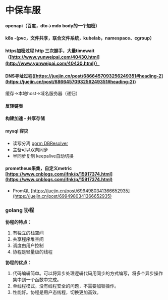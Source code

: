 # 中保车服

#### openapi（百度，dto->mdo body的一个加密）

#### k8s -(pvc，文件共享，联合文件系统，kubelab，namespace、cgroup）

#### https加密过程 http 三次握手，大量timewait（[http://www.yunweipai.com/40430.html](http://www.yunweipai.com/40430.html)）

#### DNS寻址过程([https://juejin.cn/post/6866457093256249351#heading-2](https://juejin.cn/post/6866457093256249351#heading-2))

缓存->本地host->域名服务器（递归）

#### 反转链表

#### 构建加速 - 共享存储

#### mysql 容灾

* 读写分离 [gorm DBResolver](https://gorm.io/zh\_CN/docs/dbresolver.html)
* 主备可以双向同步
* 半同步复制 keepalive自动切换

#### prometheus采集，自定义metric [https://www.cnblogs.com/ifnk/p/15917374.html](https://www.cnblogs.com/ifnk/p/15917374.html)

* PromQL [https://juejin.cn/post/6994980341366652935](https://juejin.cn/post/6994980341366652935)

### golang 协程

**协程的特点：**

1. 有独立的栈空间
2. 共享程序堆空间
3. 调度由用户控制
4. 协程是轻量级的线程

**协程的优点：**

1. 代码编辑简单。可以将异步处理逻辑代码用同步的方式编写，将多个异步操作集中到一个函数中完成。
2. 单线程模式，没有线程安全的问题，不需要加锁操作。
3. 性能好。协程是用户态线程，切换更加高效。
